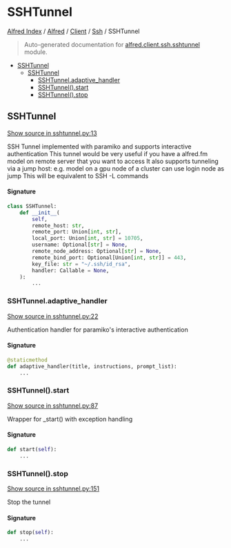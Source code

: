 # SSHTunnel

[Alfred Index](../../../README.md#alfred-index) /
[Alfred](../../index.md#alfred) /
[Client](../index.md#client) /
[Ssh](./index.md#ssh) /
SSHTunnel

> Auto-generated documentation for [alfred.client.ssh.sshtunnel](../../../../alfred/client/ssh/sshtunnel.py) module.

- [SSHTunnel](#sshtunnel)
  - [SSHTunnel](#sshtunnel-1)
    - [SSHTunnel.adaptive_handler](#sshtunneladaptive_handler)
    - [SSHTunnel().start](#sshtunnel()start)
    - [SSHTunnel().stop](#sshtunnel()stop)

## SSHTunnel

[Show source in sshtunnel.py:13](../../../../alfred/client/ssh/sshtunnel.py#L13)

SSH Tunnel implemented with paramiko and supports interactive authentication
This tunnel would be very useful if you have a alfred.fm model on remote server that you want to access
It also supports tunneling via a jump host:
e.g. model on a gpu node of a cluster can use login node as jump
     This will be equivalent to SSH -L commands

#### Signature

```python
class SSHTunnel:
    def __init__(
        self,
        remote_host: str,
        remote_port: Union[int, str],
        local_port: Union[int, str] = 10705,
        username: Optional[str] = None,
        remote_node_address: Optional[str] = None,
        remote_bind_port: Optional[Union[int, str]] = 443,
        key_file: str = "~/.ssh/id_rsa",
        handler: Callable = None,
    ):
        ...
```

### SSHTunnel.adaptive_handler

[Show source in sshtunnel.py:22](../../../../alfred/client/ssh/sshtunnel.py#L22)

Authentication handler for paramiko's interactive authentication

#### Signature

```python
@staticmethod
def adaptive_handler(title, instructions, prompt_list):
    ...
```

### SSHTunnel().start

[Show source in sshtunnel.py:87](../../../../alfred/client/ssh/sshtunnel.py#L87)

Wrapper for _start() with exception handling

#### Signature

```python
def start(self):
    ...
```

### SSHTunnel().stop

[Show source in sshtunnel.py:151](../../../../alfred/client/ssh/sshtunnel.py#L151)

Stop the tunnel

#### Signature

```python
def stop(self):
    ...
```


